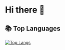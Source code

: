 # Hi there 👋

## 📚 Top Languages

[![Top Langs](https://github-readme-stats.vercel.app/api/top-langs/?username=GoncaloVCorreia&size_weight=0.5&count_weight=0.5&hide=lex,yacc&langs_count=6&layout=donut)](https://github.com/anuraghazra/github-readme-stats)


